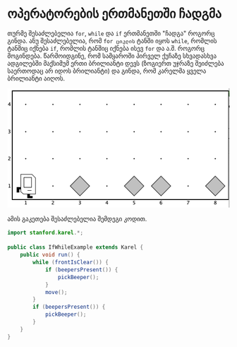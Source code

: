 # ოპერატორების ერთმანეთში ჩადგმა
თურმე შესაძლებელია `for`, `while` და `if` ერთმანეთში "ჩადგა" როგორც გინდა. ანუ შესაძლებელია, რომ `for ციკლის` ტანში იყოს `while`, რომლის ტანშიც იქნება `if`, რომლის ტანშიც იქნება ისევ `for` და ა.შ. როგორც მოგინდება. წარმოიდგინე, რომ სამყაროში პირველ ქუჩაზე სხვადასხვა ადგილებში მაქსიმუმ ერთი ბრილიანტი დევს (ზოგიერთ უჯრაზე შეიძლება საერთოდაც არ იდოს ბრილიანტი) და გინდა, რომ კარელმა ყველა ბრილიანტი აიღოს.

![ოპერატორების ერთმანეთში ჩადგმა](./../images/16_nested_operators_1.png)

ამის გაკეთება შესაძლებელია შემდეგი კოდით.

```java
import stanford.karel.*;

public class IfWhileExample extends Karel {
    public void run() {
        while (frontIsClear()) {
            if (beepersPresent()) {
                pickBeeper();
            }
            move();
        }
        if (beepersPresent()) {
            pickBeeper();
        }
    }
}